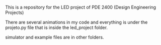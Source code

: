 This is a repository for the LED project of PDE 2400 (Design Engineering Projects)

There are several animations in my code and everything is under the projeto.py file that is inside the led_project folder.

simulator and example files are in other folders.
